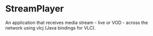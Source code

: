 # StreamPlayer

An application that receives media stream - live or VOD - across the network using vlcj (Java bindings for VLC).
